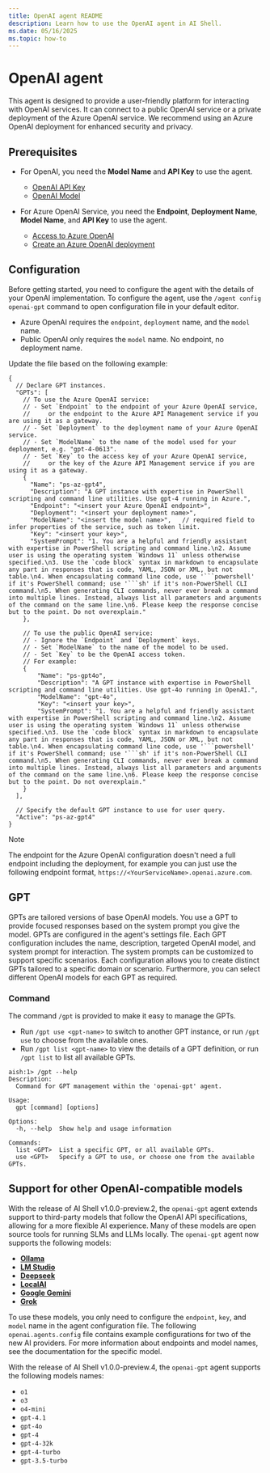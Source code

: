 ```yaml
---
title: OpenAI agent README
description: Learn how to use the OpenAI agent in AI Shell.
ms.date: 05/16/2025
ms.topic: how-to
---
```

# OpenAI agent

This agent is designed to provide a user-friendly platform for interacting with OpenAI services. It
can connect to a public OpenAI service or a private deployment of the Azure OpenAI service. We
recommend using an Azure OpenAI deployment for enhanced security and privacy.

## Prerequisites

- For OpenAI, you need the **Model Name** and **API Key** to use the agent.
  - [OpenAI API Key][09]
  - [OpenAI Model][10]

- For Azure OpenAI Service, you need the **Endpoint**, **Deployment Name**, **Model Name**, and
  **API Key** to use the agent.
  - [Access to Azure OpenAI][03]
  - [Create an Azure OpenAI deployment][01]

## Configuration

Before getting started, you need to configure the agent with the details of your OpenAI
implementation. To configure the agent, use the `/agent config openai-gpt` command to open
configuration file in your default editor.

- Azure OpenAI requires the `endpoint`, `deployment` name, and the `model` name.
- Public OpenAI only requires the `model` name. No endpoint, no deployment name.

Update the file based on the following example:

```jsonc
{
  // Declare GPT instances.
  "GPTs": [
    // To use the Azure OpenAI service:
    // - Set `Endpoint` to the endpoint of your Azure OpenAI service,
    //     or the endpoint to the Azure API Management service if you are using it as a gateway.
    // - Set `Deployment` to the deployment name of your Azure OpenAI service.
    // - Set `ModelName` to the name of the model used for your deployment, e.g. "gpt-4-0613".
    // - Set `Key` to the access key of your Azure OpenAI service,
    //     or the key of the Azure API Management service if you are using it as a gateway.
    {
      "Name": "ps-az-gpt4",
      "Description": "A GPT instance with expertise in PowerShell scripting and command line utilities. Use gpt-4 running in Azure.",
      "Endpoint": "<insert your Azure OpenAI endpoint>",
      "Deployment": "<insert your deployment name>",
      "ModelName": "<insert the model name>",   // required field to infer properties of the service, such as token limit.
      "Key": "<insert your key>",
      "SystemPrompt": "1. You are a helpful and friendly assistant with expertise in PowerShell scripting and command line.\n2. Assume user is using the operating system `Windows 11` unless otherwise specified.\n3. Use the `code block` syntax in markdown to encapsulate any part in responses that is code, YAML, JSON or XML, but not table.\n4. When encapsulating command line code, use '```powershell' if it's PowerShell command; use '```sh' if it's non-PowerShell CLI command.\n5. When generating CLI commands, never ever break a command into multiple lines. Instead, always list all parameters and arguments of the command on the same line.\n6. Please keep the response concise but to the point. Do not overexplain."
    },

    // To use the public OpenAI service:
    // - Ignore the `Endpoint` and `Deployment` keys.
    // - Set `ModelName` to the name of the model to be used.
    // - Set `Key` to be the OpenAI access token.
    // For example:
    {
        "Name": "ps-gpt4o",
        "Description": "A GPT instance with expertise in PowerShell scripting and command line utilities. Use gpt-4o running in OpenAI.",
        "ModelName": "gpt-4o",
        "Key": "<insert your key>",
        "SystemPrompt": "1. You are a helpful and friendly assistant with expertise in PowerShell scripting and command line.\n2. Assume user is using the operating system `Windows 11` unless otherwise specified.\n3. Use the `code block` syntax in markdown to encapsulate any part in responses that is code, YAML, JSON or XML, but not table.\n4. When encapsulating command line code, use '```powershell' if it's PowerShell command; use '```sh' if it's non-PowerShell CLI command.\n5. When generating CLI commands, never ever break a command into multiple lines. Instead, always list all parameters and arguments of the command on the same line.\n6. Please keep the response concise but to the point. Do not overexplain."
    }
  ],

  // Specify the default GPT instance to use for user query.
  "Active": "ps-az-gpt4"
}
```

> [!NOTE]
> The endpoint for the Azure OpenAI configuration doesn't need a full endpoint including the
> deployment, for example you can just use the following endpoint format,
> `https://<YourServiceName>.openai.azure.com`.

## GPT

GPTs are tailored versions of base OpenAI models. You use a GPT to provide focused responses based
on the system prompt you give the model. GPTs are configured in the agent's settings file. Each GPT
configuration includes the name, description, targeted OpenAI model, and system prompt for
interaction. The system prompts can be customized to support specific scenarios. Each configuration
allows you to create distinct GPTs tailored to a specific domain or scenario. Furthermore, you can
select different OpenAI models for each GPT as required.

### Command

The command `/gpt` is provided to make it easy to manage the GPTs.

- Run `/gpt use <gpt-name>` to switch to another GPT instance, or run `/gpt use` to choose from the
  available ones.
- Run `/gpt list <gpt-name>` to view the details of a GPT definition, or run `/gpt list` to list all
  available GPTs.

```shell
aish:1> /gpt --help
Description:
  Command for GPT management within the 'openai-gpt' agent.

Usage:
  gpt [command] [options]

Options:
  -h, --help  Show help and usage information

Commands:
  list <GPT>  List a specific GPT, or all available GPTs.
  use <GPT>   Specify a GPT to use, or choose one from the available GPTs.
```

## Support for other OpenAI-compatible models

With the release of AI Shell v1.0.0-preview.2, the `openai-gpt` agent extends support to third-party
models that follow the OpenAI API specifications, allowing for a more flexible AI experience. Many
of these models are open source tools for running SLMs and LLMs locally. The `openai-gpt` agent now
supports the following models:

- [**Ollama**][08]
- [**LM Studio**][06]
- [**Deepseek**][04]
- [**LocalAI**][07]
- [**Google Gemini**][02]
- [**Grok**][05]

To use these models, you only need to configure the `endpoint`, `key`, and `model` name in the agent
configuration file. The following `openai.agents.config` file contains example configurations for
two of the new AI providers. For more information about endpoints and model names, see the
documentation for the specific model.

With the release of AI Shell v1.0.0-preview.4, the `openai-gpt` agent supports the following
models names:

- `o1`
- `o3`
- `o4-mini`
- `gpt-4.1`
- `gpt-4o`
- `gpt-4`
- `gpt-4-32k`
- `gpt-4-turbo`
- `gpt-3.5-turbo`

<!-- link references -->
[01]: /azure/ai-services/openai/how-to/create-resource?pivots=web-portal
[02]: https://ai.google.dev/gemini-api/docs/openai
[03]: https://aka.ms/oai/access?azure-portal=true
[04]: https://api-docs.deepseek.com/
[05]: https://docs.x.ai/docs/overview#migrating-from-another-llm-provider
[06]: https://lmstudio.ai/docs/api/openai-api
[07]: https://localai.io/
[08]: https://ollama.com/blog/openai-compatibility
[09]: https://platform.openai.com/api-keys
[10]: https://platform.openai.com/docs/models
